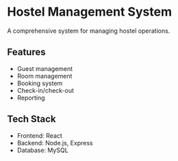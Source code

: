 # Hostel Management System

A comprehensive system for managing hostel operations.

## Features
- Guest management
- Room management
- Booking system
- Check-in/check-out
- Reporting

## Tech Stack
- Frontend: React
- Backend: Node.js, Express
- Database: MySQL
